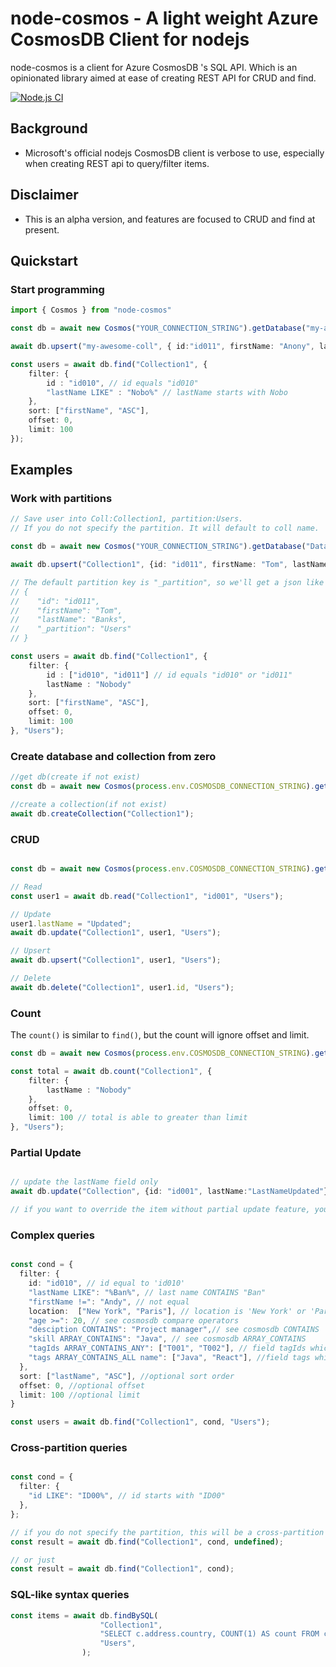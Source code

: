 # node-cosmos - A light weight Azure CosmosDB Client for nodejs

node-cosmos is a client for Azure CosmosDB 's SQL API. Which is an opinionated library aimed at ease of creating REST API for CRUD and find.

[![Node.js CI](https://github.com/thunderz99/node-cosmos/actions/workflows/node.js.yml/badge.svg)](https://github.com/thunderz99/node-cosmos/actions/workflows/node.js.yml)



## Background
* Microsoft's official nodejs CosmosDB client is verbose to use, especially when creating REST api to query/filter items.

## Disclaimer
* This is an alpha version, and features are focused to CRUD and find at present.

## Quickstart

### Start programming

```typescript
import { Cosmos } from "node-cosmos"

const db = await new Cosmos("YOUR_CONNECTION_STRING").getDatabase("my-awesome-db");

await db.upsert("my-awesome-coll", { id:"id011", firstName: "Anony", lastName: "Nobody"} );

const users = await db.find("Collection1", {
    filter: {
        id : "id010", // id equals "id010"
        "lastName LIKE" : "Nobo%" // lastName starts with Nobo
    },
    sort: ["firstName", "ASC"],
    offset: 0,
    limit: 100
});
```


## Examples

### Work with partitions

```typescript
// Save user into Coll:Collection1, partition:Users.
// If you do not specify the partition. It will default to coll name.

const db = await new Cosmos("YOUR_CONNECTION_STRING").getDatabase("Database1");

await db.upsert("Collection1", {id: "id011", firstName: "Tom", lastName: "Banks"}, "Users");

// The default partition key is "_partition", so we'll get a json like this:
// {
//    "id": "id011",
//    "firstName": "Tom",
//    "lastName": "Banks",
//    "_partition": "Users"
// }

const users = await db.find("Collection1", {
    filter: {
        id : ["id010", "id011"] // id equals "id010" or "id011"
        lastName : "Nobody"
    },
    sort: ["firstName", "ASC"],
    offset: 0,
    limit: 100
}, "Users");

```


### Create database and collection from zero

```typescript
//get db(create if not exist)
const db = await new Cosmos(process.env.COSMOSDB_CONNECTION_STRING).getDatabase("Database1");

//create a collection(if not exist)
await db.createCollection("Collection1");

```

### CRUD

```typescript

const db = await new Cosmos(process.env.COSMOSDB_CONNECTION_STRING).getDatabase("Database1");

// Read
const user1 = await db.read("Collection1", "id001", "Users");

// Update
user1.lastName = "Updated";
await db.update("Collection1", user1, "Users");

// Upsert
await db.upsert("Collection1", user1, "Users");

// Delete
await db.delete("Collection1", user1.id, "Users");

```

### Count

The `count()` is similar to `find()`, but the count will ignore offset and limit.

```typescript
const db = await new Cosmos(process.env.COSMOSDB_CONNECTION_STRING).getDatabase("Database1");

const total = await db.count("Collection1", {
    filter: {
        lastName : "Nobody"
    },
    offset: 0,
    limit: 100 // total is able to greater than limit
}, "Users");
```

### Partial Update

```typescript

// update the lastName field only
await db.update("Collection", {id: "id001", lastName:"LastNameUpdated"}, "Users");

// if you want to override the item without partial update feature, you can use `upsert` instead, which does not perform partial updating.

```


### Complex queries

```typescript

const cond = {
  filter: {
    id: "id010", // id equal to 'id010'
    "lastName LIKE": "%Ban%", // last name CONTAINS "Ban"
    "firstName !=": "Andy", // not equal
    location:  ["New York", "Paris"], // location is 'New York' or 'Paris'. see cosmosdb IN
    "age >=": 20, // see cosmosdb compare operators
    "desciption CONTAINS": "Project manager",// see cosmosdb CONTAINS
    "skill ARRAY_CONTAINS": "Java", // see cosmosdb ARRAY_CONTAINS
    "tagIds ARRAY_CONTAINS_ANY": ["T001", "T002"], // field tagIds which is an array, contains any of ["T001", "T002"]. see cosmosdb EXISTS for details.
    "tags ARRAY_CONTAINS_ALL name": ["Java", "React"], //field tags which is an array of Tag, who's name contains all of ["Java", "React"]. see cosmosdb EXISTS for details.
  },
  sort: ["lastName", "ASC"], //optional sort order
  offset: 0, //optional offset
  limit: 100 //optional limit
}

const users = await db.find("Collection1", cond, "Users");

```

### Cross-partition queries

```typescript

const cond = {
  filter: {
    "id LIKE": "ID00%", // id starts with "ID00"
  },
};

// if you do not specify the partition, this will be a cross-partition query
const result = await db.find("Collection1", cond, undefined);

// or just
const result = await db.find("Collection1", cond);

```

### SQL-like syntax queries

```typescript
const items = await db.findBySQL(
                    "Collection1",
                    "SELECT c.address.country, COUNT(1) AS count FROM c GROUP BY c.address.country",
                    "Users",
                );
```